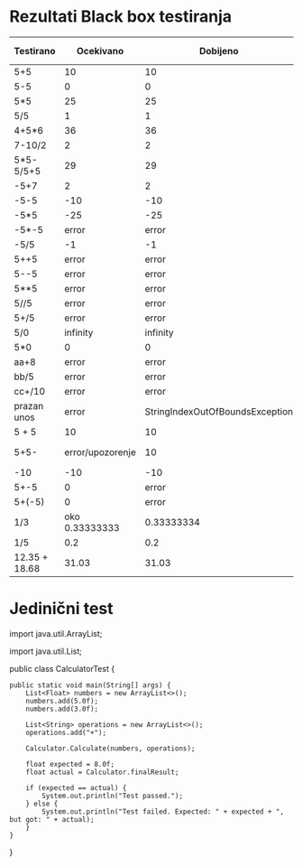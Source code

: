 # Rezultati Black box testiranja

| Testirano     	| Ocekivano        	| Dobijeno                        	| Test prošao 	|
|---------------	|------------------	|---------------------------------	|-------------	|
| 5+5           	| 10               	| 10                              	| Da          	|
| 5-5           	| 0                	| 0                               	| Da          	|
| 5*5           	| 25               	| 25                              	| Da          	|
| 5/5           	| 1                	| 1                               	| Da          	|
| 4+5*6         	| 36               	| 36                              	| Da          	|
| 7-10/2        	| 2                	| 2                               	| Da          	|
| 5*5-5/5+5     	| 29               	| 29                              	| Da          	|
| -5+7          	| 2                	| 2                               	| Da          	|
| -5-5          	| -10              	| -10                             	| Da          	|
| -5*5          	| -25              	| -25                             	| Da          	|
| -5*-5         	| error            	| error                           	| Da          	|
| -5/5          	| -1               	| -1                              	| Da          	|
| 5++5          	| error            	| error                           	| Da          	|
| 5--5          	| error            	| error                           	| Da          	|
| 5**5          	| error            	| error                           	| Da          	|
| 5//5          	| error            	| error                           	| Da          	|
| 5+/5          	| error            	| error                           	| Da          	|
| 5/0           	| infinity         	| infinity                        	| Da          	|
| 5*0           	| 0                	| 0                               	| Da          	|
| aa+8          	| error            	| error                           	| Da          	|
| bb/5          	| error            	| error                           	| Da          	|
| cc+/10        	| error            	| error                           	| Da          	|
| prazan unos   	| error            	| StringIndexOutOfBoundsException 	| Ne          	|
| 5   +    5    	| 10               	| 10                              	| Da          	|
| 5+5-          	| error/upozorenje 	| 10                              	| Ne (mozda)  	|
| -10           	| -10              	| -10                             	| Da          	|
| 5+-5          	| 0                	| error                           	| Ne          	|
| 5+(-5)        	| 0                	| error                           	| Ne          	|
| 1/3           	| oko 0.33333333   	| 0.33333334                      	| Da          	|
| 1/5           	| 0.2              	| 0.2                             	| Da          	|
| 12.35 + 18.68 	| 31.03            	| 31.03                           	| Da          	|





# Jedinični test
import java.util.ArrayList;

import java.util.List;

public class CalculatorTest {

    public static void main(String[] args) {
        List<Float> numbers = new ArrayList<>();
        numbers.add(5.0f);
        numbers.add(3.0f);

        List<String> operations = new ArrayList<>();
        operations.add("+");

        Calculator.Calculate(numbers, operations);

        float expected = 8.0f;
        float actual = Calculator.finalResult;

        if (expected == actual) {
            System.out.println("Test passed.");
        } else {
            System.out.println("Test failed. Expected: " + expected + ", but got: " + actual);
        }
    }
}
